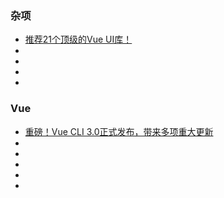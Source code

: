 ### 杂项
* [推荐21个顶级的Vue UI库！](https://mp.weixin.qq.com/s/kYZxwd4EvEaRcs3vJtxMyQ)  
* []()  
* []()  
* []()  
* []()  

### Vue
* [重磅！Vue CLI 3.0正式发布，带来多项重大更新](https://mp.weixin.qq.com/s/hfr2Q3FXZFIdqM_r8HrLwQ)  
* []()  
* []()  
* []()  
* []()  
* []()  